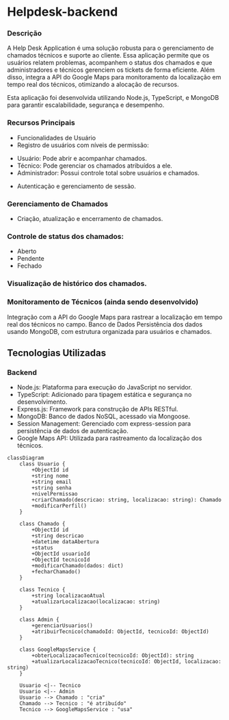 # Helpdesk-backend
### Descrição
A Help Desk Application é uma solução robusta para o gerenciamento de chamados técnicos e suporte ao cliente. Essa aplicação permite que os usuários relatem problemas, acompanhem o status dos chamados e que administradores e técnicos gerenciem os tickets de forma eficiente. Além disso, integra a API do Google Maps para monitoramento da localização em tempo real dos técnicos, otimizando a alocação de recursos.

Esta aplicação foi desenvolvida utilizando Node.js, TypeScript, e MongoDB para garantir escalabilidade, segurança e desempenho.
### Recursos Principais
* Funcionalidades de Usuário
* Registro de usuários com níveis de permissão:
- Usuário: Pode abrir e acompanhar chamados.
- Técnico: Pode gerenciar os chamados atribuídos a ele.
- Administrador: Possui controle total sobre usuários e chamados.
* Autenticação e gerenciamento de sessão.
### Gerenciamento de Chamados
* Criação, atualização e encerramento de chamados.
### Controle de status dos chamados:
- Aberto
- Pendente
- Fechado
### Visualização de histórico dos chamados.
### Monitoramento de Técnicos (ainda sendo desenvolvido)
Integração com a API do Google Maps para rastrear a localização em tempo real dos técnicos no campo.
Banco de Dados
Persistência dos dados usando MongoDB, com estrutura organizada para usuários e chamados.
## Tecnologias Utilizadas
### Backend
* Node.js: Plataforma para execução do JavaScript no servidor.
* TypeScript: Adicionado para tipagem estática e segurança no desenvolvimento.
* Express.js: Framework para construção de APIs RESTful.
* MongoDB: Banco de dados NoSQL, acessado via Mongoose.
* Session Management: Gerenciado com express-session para persistência de dados de autenticação.
* Google Maps API: Utilizada para rastreamento da localização dos técnicos.

```mermaid
classDiagram
    class Usuario {
        +ObjectId id
        +string nome
        +string email
        +string senha
        +nivelPermissao
        +criarChamado(descricao: string, localizacao: string): Chamado
        +modificarPerfil()
    }

    class Chamado {
        +ObjectId id
        +string descricao
        +datetime dataAbertura
        +status
        +ObjectId usuarioId
        +ObjectId tecnicoId
        +modificarChamado(dados: dict)
        +fecharChamado()
    }

    class Tecnico {
        +string localizacaoAtual
        +atualizarLocalizacao(localizacao: string)
    }

    class Admin {
        +gerenciarUsuarios()
        +atribuirTecnico(chamadoId: ObjectId, tecnicoId: ObjectId)
    }

    class GoogleMapsService {
        +obterLocalizacaoTecnico(tecnicoId: ObjectId): string
        +atualizarLocalizacaoTecnico(tecnicoId: ObjectId, localizacao: string)
    }

    Usuario <|-- Tecnico
    Usuario <|-- Admin
    Usuario --> Chamado : "cria"
    Chamado --> Tecnico : "é atribuído"
    Tecnico --> GoogleMapsService : "usa"
```

